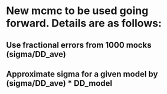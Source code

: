 # New mcmc to be used going forward. Details are as follows:

## Use fractional errors from 1000 mocks (sigma/DD_ave)
## Approximate sigma for a given model by (sigma/DD_ave) * DD_model
